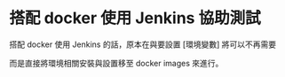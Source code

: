 搭配 docker 使用 Jenkins 協助測試
=================================

搭配 docker 使用 Jenkins 的話，原本在與要設置 [環境變數] 將可以不再需要

而是直接將環境相關安裝與設置移至 docker images 來進行。
